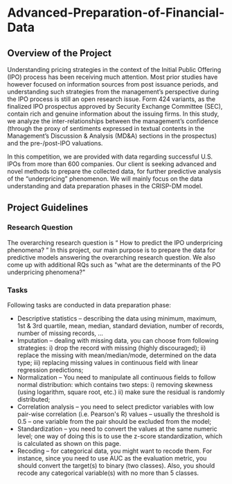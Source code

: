 # Advanced-Preparation-of-Financial-Data

## Overview of the Project
Understanding pricing strategies in the context of the Initial Public Offering (IPO) process has been receiving much attention. Most prior studies have however focused on information sources from post issuance periods, and understanding such strategies from the management’s perspective during the IPO process is still an open research issue. Form 424 variants, as the finalized IPO prospectus approved by Security Exchange Committee (SEC), contain rich and genuine information about the issuing firms. In this study, we analyze the inter-relationships between the management’s confidence (through the proxy of sentiments expressed in textual contents in the Management’s Discussion & Analysis (MD&A) sections in the prospectus) and the pre-/post-IPO valuations.

In this competition, we are provided with data regarding successful U.S. IPOs from more than 600 companies. Our client is seeking advanced and novel methods to prepare the collected data, for further predictive analysis of the “underpricing” phenomenon. We will mainly focus on the data understanding and data preparation phases in the CRISP-DM model. 

## Project Guidelines

### Research Question
The overarching research question is “ How to predict the IPO underpricing phenomena? ” In this project, our main purpose is to prepare the data for predictive models answering the overarching research question. We also come up with additional RQs such as "what are the determinants of the PO underpricing phenomena?"

### Tasks
Following tasks are conducted in data preparation phase:

* Descriptive statistics – describing the data using minimum, maximum, 1st & 3rd quartile, mean, median, standard deviation, number of records, number of missing records, ...
* Imputation – dealing with missing data, you can choose from following strategies: i) drop the record with missing (highly discouraged); ii) replace the missing with mean/median/mode, determined on the data type; iii) replacing missing values in continuous field with linear regression predictions;
* Normalization – You need to manipulate all continuous fields to follow normal distribution: which contains two steps: i) removing skewness (using logarithm, square root, etc.) ii) make sure the residual is randomly distributed;
* Correlation analysis – you need to select predictor variables with low pair-wise correlation (i.e. Pearson's R) values – usually the threshold is 0.5 – one variable from the pair should be excluded from the model;
* Standardization – you need to convert the values at the same numeric level; one way of doing this is to use the z-score standardization, which is calculated as shown on this page.
* Recoding – for categorical data, you might want to recode them. For instance, since you need to use AUC as the evaluation metric, you should convert the target(s) to binary (two classes). Also, you should recode any categorical variable(s) with no more than 5 classes.
